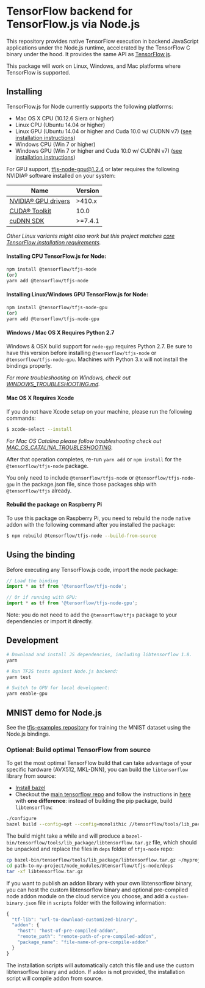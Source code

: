 # TensorFlow backend for TensorFlow.js via Node.js
This repository provides native TensorFlow execution in backend JavaScript applications under the Node.js runtime,
accelerated by the TensorFlow C binary under the hood. It provides the same API as [TensorFlow.js](https://js.tensorflow.org/api/latest/).

This package will work on Linux, Windows, and Mac platforms where TensorFlow is supported.

## Installing

TensorFlow.js for Node currently supports the following platforms:
- Mac OS X CPU (10.12.6 Siera or higher)
- Linux CPU (Ubuntu 14.04 or higher)
- Linux GPU (Ubuntu 14.04 or higher and Cuda 10.0 w/ CUDNN v7) ([see installation instructions](https://www.tensorflow.org/install/gpu#software_requirements))
- Windows CPU (Win 7 or higher)
- Windows GPU (Win 7 or higher and Cuda 10.0 w/ CUDNN v7) ([see installation instructions](https://www.tensorflow.org/install/gpu#windows_setup))

For GPU support, tfjs-node-gpu@1.2.4 or later requires the following NVIDIA® software installed on your system:

| Name | Version |
| ------------- | ------------- |
| [NVIDIA® GPU drivers](https://www.nvidia.com/Download/index.aspx?lang=en-us) | >410.x  |
| [CUDA® Toolkit](https://developer.nvidia.com/cuda-10.0-download-archive)  | 10.0  |
| [cuDNN SDK](https://developer.nvidia.com/rdp/cudnn-download)  | >=7.4.1  |

*Other Linux variants might also work but this project matches [core TensorFlow installation requirements](https://www.tensorflow.org/install/install_linux).*

#### Installing CPU TensorFlow.js for Node:

```sh
npm install @tensorflow/tfjs-node
(or)
yarn add @tensorflow/tfjs-node
```

#### Installing Linux/Windows GPU TensorFlow.js for Node:

```sh
npm install @tensorflow/tfjs-node-gpu
(or)
yarn add @tensorflow/tfjs-node-gpu
```

#### Windows / Mac OS X Requires Python 2.7

Windows & OSX build support for `node-gyp` requires Python 2.7. Be sure to have this version before installing `@tensorflow/tfjs-node` or `@tensorflow/tfjs-node-gpu`. Machines with Python 3.x will not install the bindings properly.

*For more troubleshooting on Windows, check out [WINDOWS_TROUBLESHOOTING.md](./WINDOWS_TROUBLESHOOTING.md).*

#### Mac OS X Requires Xcode

If you do not have Xcode setup on your machine, please run the following commands:

```sh
$ xcode-select --install
```
*For Mac OS Catalina please follow troubleshooting check out [MAC_OS_CATALINA_TROUBLESHOOTING](https://github.com/nodejs/node-gyp/blob/master/macOS_Catalina.md#installing-node-gyp-using-the-xcode-command-line-tools-via-manual-download).*

After that operation completes, re-run `yarn add` or `npm install` for the `@tensorflow/tfjs-node` package.

You only need to include `@tensorflow/tfjs-node` or `@tensorflow/tfjs-node-gpu` in the package.json file, since those packages ship with `@tensorflow/tfjs` already.

#### Rebuild the package on Raspberry Pi

To use this package on Raspberry Pi, you need to rebuild the node native addon with the following command after you installed the package:

```sh
$ npm rebuild @tensorflow/tfjs-node --build-from-source
```

## Using the binding

Before executing any TensorFlow.js code, import the node package:

```js
// Load the binding
import * as tf from '@tensorflow/tfjs-node';

// Or if running with GPU:
import * as tf from '@tensorflow/tfjs-node-gpu';
```

Note: you do not need to add the `@tensorflow/tfjs` package to your dependencies or import it directly.

## Development

```sh
# Download and install JS dependencies, including libtensorflow 1.8.
yarn

# Run TFJS tests against Node.js backend:
yarn test
```

```sh
# Switch to GPU for local development:
yarn enable-gpu
```


## MNIST demo for Node.js

See the [tfjs-examples repository](https://github.com/tensorflow/tfjs-examples/tree/master/mnist-node) for training the MNIST dataset using the Node.js bindings.

### Optional: Build optimal TensorFlow from source

To get the most optimal TensorFlow build that can take advantage of your specific hardware (AVX512, MKL-DNN), you can build the `libtensorflow` library from source:
- [Install bazel](https://docs.bazel.build/versions/master/install.html)
- Checkout the [main tensorflow repo](https://github.com/tensorflow/tensorflow) and follow the instructions in [here](https://www.tensorflow.org/install/source) with **one difference**: instead of building the pip package, build `libtensorflow`:

```sh
./configure
bazel build --config=opt --config=monolithic //tensorflow/tools/lib_package:libtensorflow
```

The build might take a while and will produce a `bazel-bin/tensorflow/tools/lib_package/libtensorflow.tar.gz` file, which should be unpacked and replace the files in `deps` folder of `tfjs-node` repo:
```sh
cp bazel-bin/tensorflow/tools/lib_package/libtensorflow.tar.gz ~/myproject/node_modules/@tensorflow/tfjs-node/deps
cd path-to-my-project/node_modules/@tensorflow/tfjs-node/deps
tar -xf libtensorflow.tar.gz
```

If you want to publish an addon library with your own libtensorflow binary, you can host the custom libtensorflow binary and optional pre-compiled node addon module on the cloud service you choose, and add a `custom-binary.json` file in `scripts` folder with the following information:

```js
{
  "tf-lib": "url-to-download-customized-binary",
  "addon": {
    "host": "host-of-pre-compiled-addon",
    "remote_path": "remote-path-of-pre-compiled-addon",
    "package_name": "file-name-of-pre-compile-addon"
  }
}
```

The installation scripts will automatically catch this file and use the custom libtensorflow binary and addon. If `addon` is not provided, the installation script will compile addon from source.
